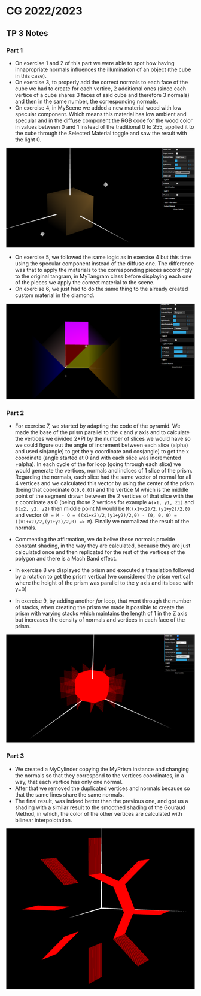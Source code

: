 # CG 2022/2023


## TP 3 Notes

### Part 1

- On exercise 1 and 2 of this part we were able to spot how having innapropriate normals influences the illumination of an object (the cube in this case).
- On exercise 3, to properly add the correct normals to each face of the cube we had to create for each vertice, 2 additional ones (since each vertice of a cube shares 3 faces of said cube and therefore 3 normals) and then in the same number, the corresponding normals.
- On exercise 4, in MyScene we added a new material wood with low specular component. Which means this material has low ambient and specular and in the diffuse component the RGB code for the wood color in values between 0 and 1 instead of the traditional 0 to 255, applied it to the cube through the Selected Material toggle and saw the result with the light 0. 

![Screenshot 1](screenshots/cg-t10g05-tp3-1.png)

- On exercise 5, we followed the same logic as in exercise 4 but this time using the specular component instead of the diffuse one. The difference was that to apply the materials to the corresponding pieces accordingly to the original tangram, in MyTangram class before displaying each one of the pieces we apply the correct material to the scene.
- On exercise 6, we just had to do the same thing to the already created custom material in the diamond.

![Screenshot 2](screenshots/cg-t10g05-tp3-2.png)


### Part 2

- For exercise 7, we started by adapting the code of the pyramid. We made the base of the prism parallel to the x and y axis and to calculate the vertices we divided 2*PI by the number of slices we would have so we could figure out the angle of increment between each slice (alpha) and used sin(angle) to get the y coordinate and cos(angle) to get the x coordinate (angle started at 0 and with each slice was incremented +alpha). In each cycle of the for loop (going through each slice) we would generate the vertices, normals and indices of 1 slice of the prism. Regarding the normals, each slice had the same vector of normal for all 4 vertices and we calculated this vector by using the center of the prism (being that coordinate `O(0,0,0)`) and the vertice M which is the middle point of the segment drawn between the 2 vertices of that slice with the z coordinate as 0 (being those 2 vertices for example `A(x1, y1, z1)` and `B(x2, y2, z2)` then middle point M would be `M((x1+x2)/2,(y1+y2)/2,0)` and vector `OM = M - O = ((x1+x2)/2,(y1+y2)/2,0) - (0, 0, 0) = ((x1+x2)/2,(y1+y2)/2,0) => M`). Finally we normalized the result of the normals. 
- Commenting the affirmation, we do belive these normals provide constant shading, in the way they are calculated, because they are just calculated once and then replicated for the rest of the vertices of the polygon and there is a Mach Band effect.

- In exercise 8 we displayed the prism and executed a translation followed by a rotation to get the prism vertical (we considered the prism vertical where the height of the prism was parallel to the y axis and its base with y=0)

- In exercise 9, by adding another *for* loop, that went through the number of stacks, when creating the prism we made it possible to create the prism with varying stacks which maintains the length of 1 in the Z axis but increases the density of normals and vertices in each face of the prism.

![Screenshot 3](screenshots/cg-t10g05-tp3-3.png)


### Part 3

- We created a MyCylinder copying the MyPrism instance and changing the normals so that they correspond to the vertices coordinates, in a way, that each vertice has only one normal.
- After that we removed the duplicated vertices and normals because so that the same lines share the same normals.
- The final result, was indeed better than the previous one, and got us a shading with a similar result to the smoothed shading of the Gouraud Method, in which, the color of the other vertices are calculated with bilinear interpolotation.

![Screenshot 4](screenshots/cg-t10g05-tp3-4.png)
